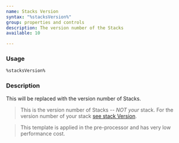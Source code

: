 ```yaml
---
name: Stacks Version
syntax: "%stacksVersion%"
group: properties and controls
description: The version number of the Stacks
available: 10

---
```




### Usage

```html
%stacksVersion%
```


### Description

This will be replaced with the version number of Stacks.

> This is the version number of Stacks -- *NOT your* stack. For the version number of your stack [see stack Version](../stackVersion).

> This template is applied in the pre-processor and has very low performance cost.
